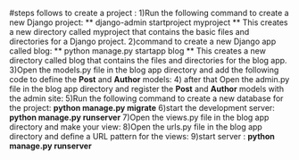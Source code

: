 
#steps follows to create a project :
  1)Run the following command to create a new Django project: ** django-admin startproject myproject **
    This creates a new directory called myproject that contains the basic files and directories for a Django project.
  2)command to create a new Django app called blog:  ** python manage.py startapp blog **
    This creates a new directory called blog that contains the files and directories for the blog app.
  3)Open the models.py file in the blog app directory and add the following code to define the **Post** and **Author** models:
  4) after that Open the admin.py file in the blog app directory and register the **Post** and **Author** models with the admin site:
  5)Run the following command to create a new database for the project: **python manage.py migrate**
  6)start the development server: **python manage.py runserver**
  7)Open the views.py file in the blog app directory and make your view:
  8)Open the urls.py file in the blog app directory and define a URL pattern for the views:
  9)start server : **python manage.py runserver**




